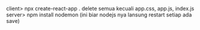 client> npx create-react-app .
delete semua kecuali app.css, app.js, index.js
server> npm install nodemon (ini biar nodejs nya lansung restart setiap ada save)
